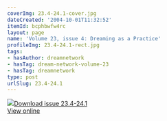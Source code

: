 ```yaml
---
coverImg: 23.4-24.1-cover.jpg
dateCreated: '2004-10-01T11:32:52'
itemId: bcphbwfw4rc
layout: page
name: 'Volume 23, issue 4: Dreaming as a Practice'
profileImg: 23.4-24.1-rect.jpg
tags:
- hasAuthor: dreamnetwork
- hasTag: dream-network-volume-23
- hasTag: dreamnetwork
type: post
urlSlug: 23.4-24.1
---
```

<img class="card-journal-img" src="../images/23.4-24.1-rect.jpg"/><a href="../files/pdfs/Volume_23/23.4-24.1_dreaming_as_practice.pdf" download="">Download issue 23.4-24.1</a><br><a href="../files/pdfs/Volume_23/23.4-24.1_dreaming_as_practice.pdf">View online</a>